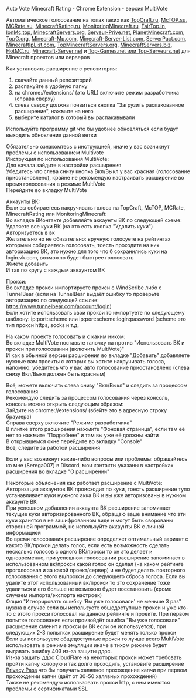 Auto Vote Minecraft Rating - Chrome Extension - версия MultiVote

Автоматическое голосование на топах таких как [TopCraft.ru](http://topcraft.ru/), [McTOP.su](https://mctop.su/), [MCRate.su](http://mcrate.su/), [MinecraftRating.ru](http://minecraftrating.ru/), [MonitoringMinecraft.ru](http://monitoringminecraft.ru/), [FairTop.in](https://fairtop.in/), [IonMc.top](https://ionmc.top/), [MinecraftServers.org](https://minecraftservers.org/), [Serveur-Prive.net](https://serveur-prive.net/minecraft), [PlanetMinecraft.com](https://www.planetminecraft.com/), [TopG.org](https://topg.org/Minecraft), [Minecraft-Mp.com](https://minecraft-mp.com/), [Minecraft-Server-List.com](http://minecraft-server-list.com/), [ServerPact.com](https://www.serverpact.com/), [MinecraftIpList.com](https://www.minecraftiplist.com/), [TopMinecraftServers.org](https://topminecraftservers.org/), [MinecraftServers.biz](http://minecraftservers.biz/), [HotMC.ru](https://hotmc.ru/), [Minecraft-Server.net](https://minecraft-server.net/) и [Top-Games.net или Top-Serveurs.net](https://top-games.net/) для Minecraft проектов или серверов

Как установить расширение с репозитория:
1. скачайте данный репозиторий
2. распакуйте в удобную папку
3. на chrome://extensions/ (это URL) включите режим разработчика (справа сверху)
4. слева сверху должна появиться кнопка "Загрузить распакованное расширение", нажмите на него
5. выберите каталог в который вы распакавывали

Используйте программу git что бы удобнее обновляться если будут выходить обновления данной ветки

Обязательно ознакомтесь с инструкцией, иначе у вас возникнут проблемы с использованием Multivote   
Инструкция по использования MultiVote:   
Для начала зайдите в настройки расширения   
Убедитесь что слева снизу кнопка Вкл/Выкл у вас красная (голосование приостановлено), крайне не рекомендую настраивать расширение во время голосования в режиме MultiVote   
Перейдите во вкладку MultiVote

Аккаунты ВК:   
Если вы собираетесь накручивать голоса на TopCraft, McTOP, MCRate, MinecraftRating или MonitoringMinecraft:   
Во вкладке ВКонтакте добавляйте аккаунты ВК по следующей схеме:   
Удаляете все куки ВК (на это есть кнопка "Удалить куки")   
Авторизуетесь в вк   
Желательно но не обязательно: вручную голосуете на рейтингах которыми собираетесь голосовать, тоесть проходите на них авторизацию ВК, это нужно для того что б сохранились куки на login.vk.com, возможно будет быстрее голосовать   
Жмёте добавить   
И так по кругу с каждым аккаунтом ВК   

Прокси:   
Во вкладке прокси импортируете прокси с WindScribe либо с TunnelBear (если на TunnelBear выдаёт ошибку то проверьте авторизацию по следующей ссылке: https://www.tunnelbear.com/account/login)   
Если хотите использовать свои прокси то импортуете по следующему шаблону: ip:port:scheme или ip:port:scheme:login:password (scheme это тип прокси https, socks и т.д.

На каком проекте голосовать и с каким ником:   
Во вкладке MultiVote поставьте галочку на против "Использовать ВК и прокси при голосовании (включить MultiVote)"   
И как в обычной версии расширения во вкладке "Добавить" добавляете нужные вам проекты с которых вы хотите накручивать голоса, напомню: убедитесь что у вас авто голосование приостановлено (слева снизу Вкл/Выкл должен быть красным)

Всё, можете включать слева снизу "Вкл/Выкл" и следить за процессом голосования   
Рекомендую следить за процессом голосования через консоль, консоль можно открыть следующим образом:   
Зайдите на chrome://extensions/ (вбейте это в адресную строку браузера)   
Справа сверху включите "Режиме разработчика"   
В плитке этого расширения нажмите "Фоновая страница", если там её нет то нажмите "Подробнее" и там вы уже её должны найти   
В открывшемся окне перейдите во вкладку "Console"   
Всё, следите за работой расширения

Если у вас возникнут какие-либо вопросы или проблемы: обращайтесь ко мне (Serega007) в Discord, мои контакты указаны в настройках расширения во вкладке "О расширении"

Некоторые объяснения как работает расширение с MultiVote:   
Авторизация аккаунтов ВК происходит по куки, тоесть расширение тупо устанавливает куки нужного акка ВК и вы уже авторизованы в нужном аккаунте ВК   
При успешном добавлении аккаунта ВК расширение запоминает текущие куки авторизированного ВК, обращаю ваше внимание что эти куки хранятся в не зашифрованном виде и могут быть сворованы сторонней программой, не используйте аккаунты ВК с личной информацией   
Во время голосования расширение определяет оптимальный вариант с какого ВК/прокси делать голос, если есть возможность сделать несколько голосов с одного ВК/прокси то он это делает и одновременно, при успешном голосовании расширение запоминает в использованном вк/прокси какой голос он сделал (на каком рейтинге проголосовал и за какой проект/сервер) и не будет делать повторного голосования с этого вк/прокси до следующего сброса голоса. Если вы удалите этот использованный вк/прокси то это сохранение тоже удалиться и его больше не возможно будет восстановить (кроме случаем импорта/экспорта настроек)   
Опция "Игнорировать ошибку 'Вы уже голосовали' не меньше 3 раз" нужна в случае если вы используете общедоступные прокси и уже кто-то с этого прокси голосовал на данном рейтинге и проекте. При первом попытке голосования если произойдёт ошибка "Вы уже голосовали" расширение сменит и прокси (и ВК если он используется), при следующих 2-3 попытках расширение будет менять только прокси   
Если вы используете общедоступные прокси то лучше всего MultiVote использовать в режиме эмуляции иначе в тихом режиме будет выдавать ошибку 403 из-за защиты ддос.   
Из-за защиты ддос CloudFlare на некоторых прокси может требовать пройти капчу которую и так долго проходить, установите расширение [Privacy Pass](https://chrome.google.com/webstore/detail/privacy-pass/ajhmfdgkijocedmfjonnpjfojldioehi) что бы получать халявное прохождение капчи при первом прохождении капчи (даёт от 30-50 халявных прохождений)   
Также не рекомендую использовать прокси http, с ним имеются проблемы с сертификатами SSL